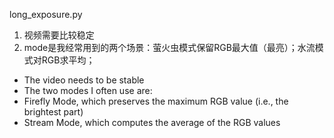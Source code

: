 long_exposure.py
1. 视频需要比较稳定
2. mode是我经常用到的两个场景：萤火虫模式保留RGB最大值（最亮）；水流模式对RGB求平均；

- The video needs to be stable
- The two modes I often use are:
- Firefly Mode, which preserves the maximum RGB value (i.e., the brightest part)
- Stream Mode, which computes the average of the RGB values
